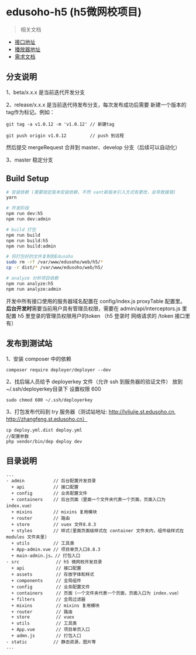 # edusoho-h5 (h5微网校项目)

> 相关文档

- [接口地址](http://kb.codeages.net/edusoho/api/api-h5.html)
- [播放器地址](http://docs.qiqiuyun.com/)
- [需求文档](https://pro.modao.cc/app/43be7ceee9ba1239e1366453d273907de9ac2043#screen=sFAABE922B31526366021396)


## 分支说明

1、beta/x.x.x 是当前迭代开发分支

2、release/x.x.x 是当前迭代待发布分支，每次发布成功后需要 新建一个版本的tag作为标记。例如：

```
git tag -a v1.0.12 -m 'v1.0.12' // 新建tag

git push origin v1.0.12         // push 到远程
```

然后提交 mergeRequest 合并到 master、develop 分支（后续可以自动化）

3、master 稳定分支

## Build Setup

``` bash
# 安装依赖 (需要锁定版本安装依赖，不然 vant新版本引入方式有更改，会导致报错)
yarn

# 开发阶段
npm run dev:h5
npm run dev:admin

# build 打包
npm run build
npm run build:h5
npm run build:admin

# 将打包好的文件复制到Edusoho
sudo rm -rf /var/www/edusoho/web/h5/*
cp -r dist/* /var/www/edusoho/web/h5/

# analyze 分析项目依赖
npm run analyze:h5
npm run analyze:admin

```

开发中所有接口使用的服务器域名配置在 config/index.js proxyTable 配置里。
**后台开发时**需要当前用户具有管理员权限，需要在 admin/api/interceptors.js 里配置 h5 里登录的管理员权限用户的token （h5 登录时 网络请求的 /token 接口里有）

## 发布到测试站

1、安装 composer 中的依赖

```
composer require deployer/deployer --dev
```


2、找后端人员给予 deployerkey 文件（允许 ssh 到服务器的验证文件）
  放到~/.ssh/deployerkey目录下
  设置权限 600

```
sudo chmod 600 ~/.ssh/deployerkey
```

3、打包发布代码到 try 服务器（测试站地址: http://lvliujie.st.edusoho.cn, http://zhangfeng.st.edusoho.cn）

```
cp deploy.yml.dist deploy.yml
//配置参数
php vendor/bin/dep deploy dev
```

##  目录说明

```
...
- admin           // 后台配置开发目录
  + api           // 接口配置
  + config        // 业务配置文件
  + containers    // 后台页面（里面一个文件夹代表一个页面，页面入口为 index.vue）
  + mixins        // mixins 复用模块
  + router        // 路由
  + store         // vuex 文件8.8.3
  + styles        // 样式(里面页面级样式在 container 文件夹内，组件级样式在 modules 文件夹里)
  + utils         // 工具类
  + App-admin.vue // 项目单页入口8.8.3
  + main-admin.js。// 打包入口
- src              // h5 微网校开发目录
  + api            // 接口配置
  + assets         // 存放字体和样式
  + components     // 全局组件
  + config         // 业务配置文件
  + containers     // 页面（一个文件夹代表一个页面，页面入口为 index.vue）
  + filters        // 全局过滤器
  + mixins         // mixins 复用模块
  + router         // 路由
  + store          // vuex
  + utils          // 工具类
  + App.vue        // 项目单页入口
  + admn.js        // 打包入口
- static          // 静态资源，图片等
...
```


